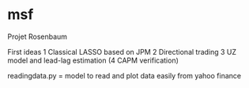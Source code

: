 # msf
Projet Rosenbaum

First ideas
1 Classical LASSO based on JPM
2 Directional trading
3 UZ model and lead-lag estimation
(4 CAPM verification)

readingdata.py = model to read and plot data easily from yahoo finance
